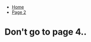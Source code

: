 <ul class="breadcrumb">
  <li><a href="https://github.com/Doggo1/GIForJIF/edit/master/index.md">Home</a></li>
  <li><a href="https://doggo1.github.io/GIForJIF/page2.html">Page 2</a></li>
</ul>


<H1>Don't go to page 4..</H1>
